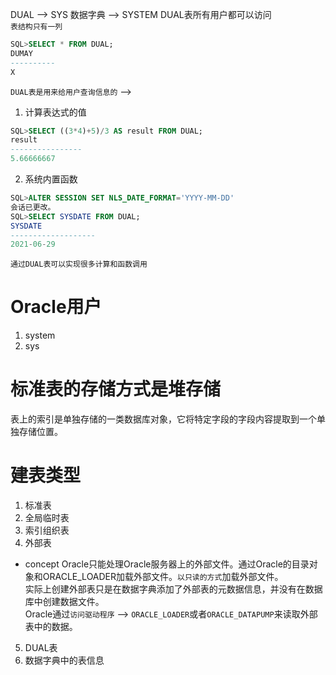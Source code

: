 DUAL --> SYS
数据字典 --> SYSTEM
DUAL表所有用户都可以访问  
`表结构只有一列`
```sql
SQL>SELECT * FROM DUAL;
DUMAY
----------
X
```
`DUAL表是用来给用户查询信息的` --> 
1. 计算表达式的值
```sql
SQL>SELECT ((3*4)+5)/3 AS result FROM DUAL;
result
----------------
5.66666667
```

2. 系统内置函数
```sql
SQL>ALTER SESSION SET NLS_DATE_FORMAT='YYYY-MM-DD'
会话已更改。
SQL>SELECT SYSDATE FROM DUAL;
SYSDATE
-------------------
2021-06-29
```

`通过DUAL表可以实现很多计算和函数调用`  


# Oracle用户
1. system
2. sys

# 标准表的存储方式是堆存储

表上的索引是单独存储的一类数据库对象，它将特定字段的字段内容提取到一个单独存储位置。

# 建表类型

1. 标准表
2. 全局临时表
3. 索引组织表
4. 外部表
+ concept
Oracle只能处理Oracle服务器上的外部文件。通过Oracle的目录对象和ORACLE_LOADER加载外部文件。`以只读的方式`加载外部文件。  
实际上创建外部表只是在数据字典添加了外部表的元数据信息，并没有在数据库中创建数据文件。  
Oracle通过`访问驱动程序` --> `ORACLE_LOADER`或者`ORACLE_DATAPUMP`来读取外部表中的数据。
5. DUAL表
6. 数据字典中的表信息
